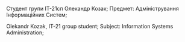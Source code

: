 Студент групи ІТ-21сп Олекандр Козак; Предмет: Адміністрування Інформаційних Систем;

Olekandr Kozak, IT-21 group student; Subject: Information Systems Administration;